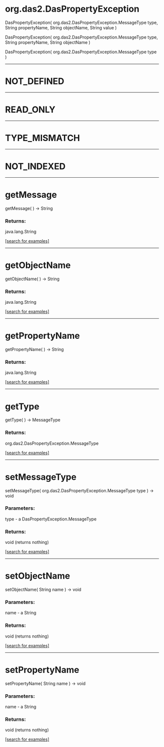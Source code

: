 # org.das2.DasPropertyException
DasPropertyException( org.das2.DasPropertyException.MessageType type, String propertyName, String objectName, String value )


DasPropertyException( org.das2.DasPropertyException.MessageType type, String propertyName, String objectName )


DasPropertyException( org.das2.DasPropertyException.MessageType type )


***
<a name="NOT_DEFINED"></a>
# NOT_DEFINED



***
<a name="READ_ONLY"></a>
# READ_ONLY



***
<a name="TYPE_MISMATCH"></a>
# TYPE_MISMATCH



***
<a name="NOT_INDEXED"></a>
# NOT_INDEXED



***
<a name="getMessage"></a>
# getMessage
getMessage(  ) &rarr; String



### Returns:
java.lang.String


<a href="https://github.com/autoplot/dev/search?q=getMessage&unscoped_q=getMessage">[search for examples]</a>

***
<a name="getObjectName"></a>
# getObjectName
getObjectName(  ) &rarr; String



### Returns:
java.lang.String


<a href="https://github.com/autoplot/dev/search?q=getObjectName&unscoped_q=getObjectName">[search for examples]</a>

***
<a name="getPropertyName"></a>
# getPropertyName
getPropertyName(  ) &rarr; String



### Returns:
java.lang.String


<a href="https://github.com/autoplot/dev/search?q=getPropertyName&unscoped_q=getPropertyName">[search for examples]</a>

***
<a name="getType"></a>
# getType
getType(  ) &rarr; MessageType



### Returns:
org.das2.DasPropertyException.MessageType


<a href="https://github.com/autoplot/dev/search?q=getType&unscoped_q=getType">[search for examples]</a>

***
<a name="setMessageType"></a>
# setMessageType
setMessageType( org.das2.DasPropertyException.MessageType type ) &rarr; void



### Parameters:
type - a DasPropertyException.MessageType

### Returns:
void (returns nothing)


<a href="https://github.com/autoplot/dev/search?q=setMessageType&unscoped_q=setMessageType">[search for examples]</a>

***
<a name="setObjectName"></a>
# setObjectName
setObjectName( String name ) &rarr; void



### Parameters:
name - a String

### Returns:
void (returns nothing)


<a href="https://github.com/autoplot/dev/search?q=setObjectName&unscoped_q=setObjectName">[search for examples]</a>

***
<a name="setPropertyName"></a>
# setPropertyName
setPropertyName( String name ) &rarr; void



### Parameters:
name - a String

### Returns:
void (returns nothing)


<a href="https://github.com/autoplot/dev/search?q=setPropertyName&unscoped_q=setPropertyName">[search for examples]</a>

